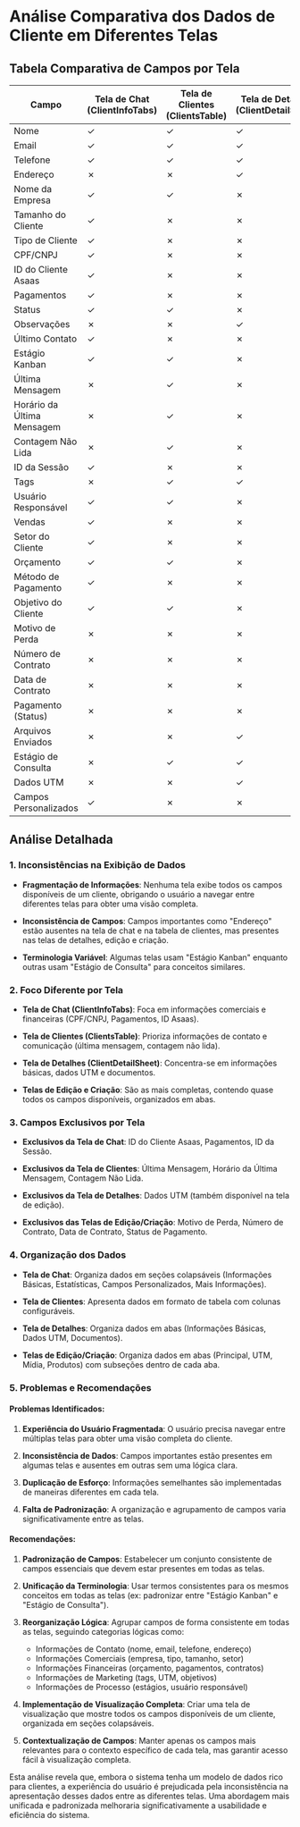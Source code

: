 # Análise Comparativa dos Dados de Cliente em Diferentes Telas

## Tabela Comparativa de Campos por Tela

| Campo | Tela de Chat (ClientInfoTabs) | Tela de Clientes (ClientsTable) | Tela de Detalhes (ClientDetailSheet) | Tela de Edição (EditClientDialog) | Tela de Novo Cliente (AddClientDialog) |
|-------|--------------------------------|--------------------------------|-------------------------------------|-----------------------------------|---------------------------------------|
| Nome | ✓ | ✓ | ✓ | ✓ | ✓ |
| Email | ✓ | ✓ | ✓ | ✓ | ✓ |
| Telefone | ✓ | ✓ | ✓ | ✓ | ✓ |
| Endereço | ✗ | ✗ | ✓ | ✓ | ✓ |
| Nome da Empresa | ✓ | ✓ | ✗ | ✓ | ✓ |
| Tamanho do Cliente | ✓ | ✗ | ✗ | ✓ | ✓ |
| Tipo de Cliente | ✓ | ✗ | ✗ | ✓ | ✓ |
| CPF/CNPJ | ✓ | ✗ | ✗ | ✓ | ✓ |
| ID do Cliente Asaas | ✓ | ✗ | ✗ | ✗ | ✗ |
| Pagamentos | ✓ | ✗ | ✗ | ✗ | ✗ |
| Status | ✓ | ✓ | ✗ | ✗ | ✗ |
| Observações | ✗ | ✗ | ✓ | ✓ | ✓ |
| Último Contato | ✓ | ✗ | ✗ | ✗ | ✗ |
| Estágio Kanban | ✓ | ✓ | ✗ | ✗ | ✗ |
| Última Mensagem | ✗ | ✓ | ✗ | ✗ | ✗ |
| Horário da Última Mensagem | ✗ | ✓ | ✗ | ✗ | ✗ |
| Contagem Não Lida | ✗ | ✓ | ✗ | ✗ | ✗ |
| ID da Sessão | ✓ | ✗ | ✗ | ✗ | ✗ |
| Tags | ✗ | ✓ | ✓ | ✓ | ✓ |
| Usuário Responsável | ✓ | ✓ | ✗ | ✓ | ✓ |
| Vendas | ✓ | ✗ | ✗ | ✓ | ✗ |
| Setor do Cliente | ✓ | ✗ | ✗ | ✓ | ✓ |
| Orçamento | ✓ | ✓ | ✗ | ✓ | ✓ |
| Método de Pagamento | ✓ | ✗ | ✗ | ✓ | ✓ |
| Objetivo do Cliente | ✓ | ✓ | ✗ | ✓ | ✓ |
| Motivo de Perda | ✗ | ✗ | ✗ | ✓ | ✓ |
| Número de Contrato | ✗ | ✗ | ✗ | ✓ | ✓ |
| Data de Contrato | ✗ | ✗ | ✗ | ✓ | ✓ |
| Pagamento (Status) | ✗ | ✗ | ✗ | ✓ | ✓ |
| Arquivos Enviados | ✗ | ✗ | ✓ | ✓ | ✓ |
| Estágio de Consulta | ✗ | ✓ | ✓ | ✓ | ✓ |
| Dados UTM | ✗ | ✗ | ✓ | ✓ | ✗ |
| Campos Personalizados | ✓ | ✗ | ✗ | ✓ | ✓ |

## Análise Detalhada

### 1. Inconsistências na Exibição de Dados

- **Fragmentação de Informações**: Nenhuma tela exibe todos os campos disponíveis de um cliente, obrigando o usuário a navegar entre diferentes telas para obter uma visão completa.

- **Inconsistência de Campos**: Campos importantes como "Endereço" estão ausentes na tela de chat e na tabela de clientes, mas presentes nas telas de detalhes, edição e criação.

- **Terminologia Variável**: Algumas telas usam "Estágio Kanban" enquanto outras usam "Estágio de Consulta" para conceitos similares.

### 2. Foco Diferente por Tela

- **Tela de Chat (ClientInfoTabs)**: Foca em informações comerciais e financeiras (CPF/CNPJ, Pagamentos, ID Asaas).

- **Tela de Clientes (ClientsTable)**: Prioriza informações de contato e comunicação (última mensagem, contagem não lida).

- **Tela de Detalhes (ClientDetailSheet)**: Concentra-se em informações básicas, dados UTM e documentos.

- **Telas de Edição e Criação**: São as mais completas, contendo quase todos os campos disponíveis, organizados em abas.

### 3. Campos Exclusivos por Tela

- **Exclusivos da Tela de Chat**: ID do Cliente Asaas, Pagamentos, ID da Sessão.

- **Exclusivos da Tela de Clientes**: Última Mensagem, Horário da Última Mensagem, Contagem Não Lida.

- **Exclusivos da Tela de Detalhes**: Dados UTM (também disponível na tela de edição).

- **Exclusivos das Telas de Edição/Criação**: Motivo de Perda, Número de Contrato, Data de Contrato, Status de Pagamento.

### 4. Organização dos Dados

- **Tela de Chat**: Organiza dados em seções colapsáveis (Informações Básicas, Estatísticas, Campos Personalizados, Mais Informações).

- **Tela de Clientes**: Apresenta dados em formato de tabela com colunas configuráveis.

- **Tela de Detalhes**: Organiza dados em abas (Informações Básicas, Dados UTM, Documentos).

- **Telas de Edição/Criação**: Organiza dados em abas (Principal, UTM, Mídia, Produtos) com subseções dentro de cada aba.

### 5. Problemas e Recomendações

#### Problemas Identificados:

1. **Experiência do Usuário Fragmentada**: O usuário precisa navegar entre múltiplas telas para obter uma visão completa do cliente.

2. **Inconsistência de Dados**: Campos importantes estão presentes em algumas telas e ausentes em outras sem uma lógica clara.

3. **Duplicação de Esforço**: Informações semelhantes são implementadas de maneiras diferentes em cada tela.

4. **Falta de Padronização**: A organização e agrupamento de campos varia significativamente entre as telas.

#### Recomendações:

1. **Padronização de Campos**: Estabelecer um conjunto consistente de campos essenciais que devem estar presentes em todas as telas.

2. **Unificação da Terminologia**: Usar termos consistentes para os mesmos conceitos em todas as telas (ex: padronizar entre "Estágio Kanban" e "Estágio de Consulta").

3. **Reorganização Lógica**: Agrupar campos de forma consistente em todas as telas, seguindo categorias lógicas como:
   - Informações de Contato (nome, email, telefone, endereço)
   - Informações Comerciais (empresa, tipo, tamanho, setor)
   - Informações Financeiras (orçamento, pagamentos, contratos)
   - Informações de Marketing (tags, UTM, objetivos)
   - Informações de Processo (estágios, usuário responsável)

4. **Implementação de Visualização Completa**: Criar uma tela de visualização que mostre todos os campos disponíveis de um cliente, organizada em seções colapsáveis.

5. **Contextualização de Campos**: Manter apenas os campos mais relevantes para o contexto específico de cada tela, mas garantir acesso fácil à visualização completa.

Esta análise revela que, embora o sistema tenha um modelo de dados rico para clientes, a experiência do usuário é prejudicada pela inconsistência na apresentação desses dados entre as diferentes telas. Uma abordagem mais unificada e padronizada melhoraria significativamente a usabilidade e eficiência do sistema.
        